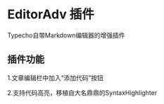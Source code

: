 # EditorAdv 插件

Typecho自带Markdown编辑器的增强插件

## 插件功能

1.文章编辑栏中加入“添加代码”按钮

2.支持代码高亮，移植自大名鼎鼎的SyntaxHighlighter
